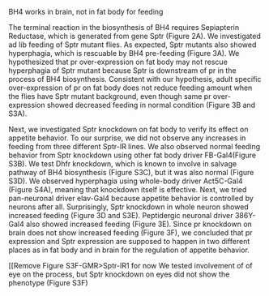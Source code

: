 BH4 works in brain, not in fat body for feeding

The terminal reaction in the biosynthesis of BH4 requires Sepiapterin Reductase, which is generated from gene Sptr (Figure 2A). We investigated ad lib feeding of Sptr mutant flies. As expected, Sptr mutants also showed hyperphagia, which is rescuable by BH4 pre-feeding (Figure 3A). We hypothesized that pr over-expression on fat body may not rescue hyperphagia of Sptr mutant because Sptr is downstream of pr in the process of BH4 biosynthesis. Consistent with our hypothesis, adult specific over-expression of pr on fat body does not reduce feeding amount when the flies have Sptr mutant background, even though same pr over-expression showed decreased feeding in normal condition (Figure 3B and S3A). 

Next, we investigated Sptr knockdown on fat body to verify its effect on appetite behavior. To our surprise, we did not observe any increases in feeding from three different Sptr-IR lines. We also observed normal feeding behavior from Sptr knockdown using other fat body driver FB-Gal4(Figure S3B). We test Dhfr knockdown, which is known to involve in salvage pathway of BH4 biosynthesis (Figure S3C), but it was also normal (Figure S3D). We observed hyperphagia using whole-body driver Act5C-Gal4 (Figure S4A), meaning that knockdown itself is effective. Next, we tried pan-neuronal driver elav-Gal4 because appetite behavior is controlled by neurons after all. Surprisingly, Sptr knockdown in whole neuron showed increased feeding (Figure 3D and S3E). Peptidergic neuronal driver 386Y-Gal4 also showed increased feeding (Figure 3E). Since pr knockdown on brain does not show increased feeding (Figure 3F), we concluded that pr expression and Sptr expression are supposed to happen in two different places as in fat body and in brain for the regulation of appetite behavior. 

[[Remove Figure S3F-GMR>Sptr-IR1 for now
We tested involvement of of eye on the process, but Sptr knockdown on eyes did not show the phenotype (Figure S3F)

